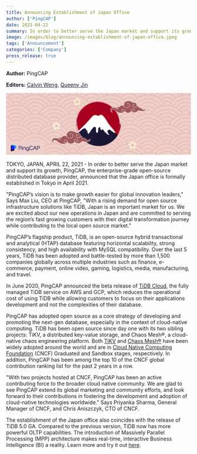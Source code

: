 ```yaml
---
title: Announcing Establishment of Japan Office
author: ['PingCAP']
date: 2021-04-22
summary: In order to better serve the Japan market and support its growth, PingCAP formally established a new office in Tokyo, Japan.
image: /images/blog/announcing-establishment-of-japan-office.jpeg
tags: ['Announcement']
categories: ['Company']
press_release: true
---
```


**Author:** PingCAP

**Editors:** [Calvin Weng](https://github.com/dcalvin), [Queeny Jin](https://github.com/queenypingcap)

![Announcing New Operations in Japan](media/announcing-establishment-of-japan-office.jpeg)

TOKYO, JAPAN, APRIL 22, 2021 - In order to better serve the Japan market and support its growth, PingCAP, the enterprise-grade open-source distributed database provider, announced that the Japan office is formally established in Tokyo in April 2021.

"PingCAP’s vision is to make growth easier for global innovation leaders," Says Max Liu, CEO at PingCAP, "With a rising demand for open source infrastructure solutions like TiDB, Japan is an important market for us. We are excited about our new operations in Japan and are committed to serving the region’s fast growing customers with their digital transformation journey while contributing to the local open source market.”

PingCAP’s flagship product, TiDB, is an open-source hybrid transactional and analytical (HTAP) database featuring horizontal scalability, strong consistency, and high availability with MySQL compatibility. Over the last 5 years, TiDB has been adopted and battle-tested by more than 1,500 companies globally across multiple industries such as finance, e-commerce, payment, online video, gaming, logistics, media, manufacturing, and travel.

In June 2020, PingCAP announced the beta release of [TiDB Cloud](https://en.pingcap.com/products/tidbcloud/), the fully managed TiDB service on AWS and GCP, which reduces the operational cost of using TiDB while allowing customers to focus on their applications development and not the complexities of their database.

PingCAP has adopted open source as a core strategy of developing and promoting the next-gen database, especially in the context of cloud-native computing. TiDB has been open source since day one with its two sibling projects: TiKV, a distributed key-value storage, and Chaos Mesh®, a cloud-native chaos engineering platform. Both [TiKV](https://tikv.org/) and [Chaos Mesh®](https://www.chaos-mesh.org/) have been widely adopted around the world and are in [Cloud Native Computing Foundation](https://cncf.io) (CNCF) Graduated and Sandbox stages, respectively. In addition, PingCAP has been among the top 10 of the CNCF global contribution ranking list for the past 2 years in a row.

"With two projects hosted at CNCF, PingCAP has been an active contributing force to the broader cloud native community. We are glad to see PingCAP extend its global marketing and community efforts, and look forward to their contributions in fostering the development and adoption of cloud-native technologies worldwide." Says Priyanka Sharma, General Manager of CNCF, and Chris Aniszczyk, CTO of CNCF.

The establishment of the Japan office also coincides with the release of TiDB 5.0 GA. Compared to the previous version, TiDB now has more powerful OLTP capabilities. The introduction of Massively Parallel Processing (MPP) architecture makes real-time, interactive Business Intelligence (BI) a reality. Learn more and try it out [here](https://pingcap.com/blog/tidb-5.0-ga-one-stop-htap-solution-deliver-speed-stability-simplicity).